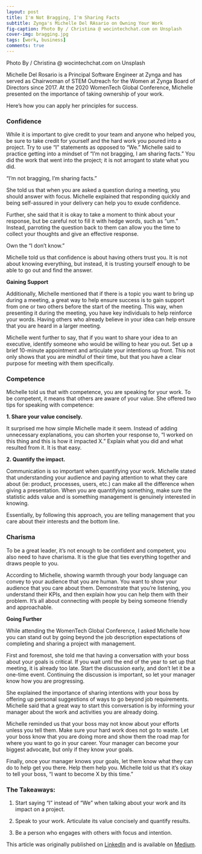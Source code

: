 ```yaml
---
layout: post
title: I'm Not Bragging, I'm Sharing Facts
subtitle: Zynga's Michelle Del RAsario on Owning Your Work 
fig-caption: Photo By / Christina @ wocintechchat.com on Unsplash
cover-img: bragging.jpg
tags: [work, business]
comments: true
---
```

Photo By / Christina @ wocintechchat.com on Unsplash

Michelle Del Rosario is a Principal Software Engineer at Zynga and has served as Chairwoman of STEM Outreach for the Women at Zynga Board of Directors since 2017.
At the 2020 WomenTech Global Conference, Michelle presented on the importance of taking ownership of your work. 

Here’s how you can apply her principles for success.

### Confidence

While it is important to give credit to your team and anyone who helped you, be sure to take credit for yourself and the hard work you poured into a project. Try to use “I” statements as opposed to “We.” Michelle said to practice getting into a mindset of “I’m not bragging, I am sharing facts.” You did the work that went into the project; it is not arrogant to state what you did.

“I’m not bragging, I’m sharing facts.”

She told us that when you are asked a question during a meeting, you should answer with focus. Michelle explained that responding quickly and being self-assured in your delivery can help you to exude confidence.

Further, she said that it is okay to take a moment to think about your response, but be careful not to fill it with hedge words, such as “um.” Instead, parroting the question back to them can allow you the time to collect your thoughts and give an effective response.

Own the “I don’t know.”

Michelle told us that confidence is about having others trust you. It is not about knowing everything, but instead, it is trusting yourself enough to be able to go out and find the answer.

**Gaining Support**

Additionally, Michelle mentioned that if there is a topic you want to bring up during a meeting, a great way to help ensure success is to gain support from one or two others before the start of the meeting. This way, when presenting it during the meeting, you have key individuals to help reinforce your words. Having others who already believe in your idea can help ensure that you are heard in a larger meeting.

Michelle went further to say, that if you want to share your idea to an executive, identify someone who would be willing to hear you out. Set up a brief 10-minute appointment and articulate your intentions up front. This not only shows that you are mindful of their time, but that you have a clear purpose for meeting with them specifically.


### Competence

Michelle told us that with competence, you are speaking for your work. To be competent, it means that others are aware of your value. She offered two tips for speaking with competence:

**1. Share your value concisely.**

It surprised me how simple Michelle made it seem. Instead of adding unnecessary explanations, you can shorten your response to, “I worked on this thing and this is how it impacted X.” Explain what you did and what resulted from it. It is that easy.

**2. Quantify the impact.**

Communication is so important when quantifying your work. Michelle stated that understanding your audience and paying attention to what they care about (ie: product, processes, users, etc.) can make all the difference when giving a presentation. When you are quantifying something, make sure the statistic adds value and is something management is genuinely interested in knowing.

Essentially, by following this approach, you are telling management that you care about their interests and the bottom line.


### Charisma

To be a great leader, it’s not enough to be confident and competent, you also need to have charisma. It is the glue that ties everything together and draws people to you.

According to Michelle, showing warmth through your body language can convey to your audience that you are human. You want to show your audience that you care about them. Demonstrate that you’re listening, you understand their KPIs, and then explain how you can help them with their problem. It’s all about connecting with people by being someone friendly and approachable.


**Going Further**

While attending the WomenTech Global Conference, I asked Michelle how you can stand out by going beyond the job description expectations of completing and sharing a project with management.


First and foremost, she told me that having a conversation with your boss about your goals is critical. If you wait until the end of the year to set up that meeting, it is already too late. Start the discussion early, and don’t let it be a one-time event. Continuing the discussion is important, so let your manager know how you are progressing.


She explained the importance of sharing intentions with your boss by offering up personal suggestions of ways to go beyond job requirements. Michelle said that a great way to start this conversation is by informing your manager about the work and activities you are already doing.

Michelle reminded us that your boss may not know about your efforts unless you tell them. Make sure your hard work does not go to waste. Let your boss know that you are doing more and show them the road map for where you want to go in your career. Your manager can become your biggest advocate, but only if they know your goals.


Finally, once your manager knows your goals, let them know what they can do to help get you there. Help them help you. Michelle told us that it’s okay to tell your boss, “I want to become X by this time.”


### The Takeaways:

1. Start saying “I” instead of “We” when talking about your work and its impact on a project.

2. Speak to your work. Articulate its value concisely and quantify results.

3. Be a person who engages with others with focus and intention.


This article was originally published on [LinkedIn](https://www.linkedin.com/in/kayla-coghlan-0726b6148) and is available on [Medium](https://medium.com/dev-genius/im-not-bragging-i-m-sharing-facts-5be1de24c6c4).
